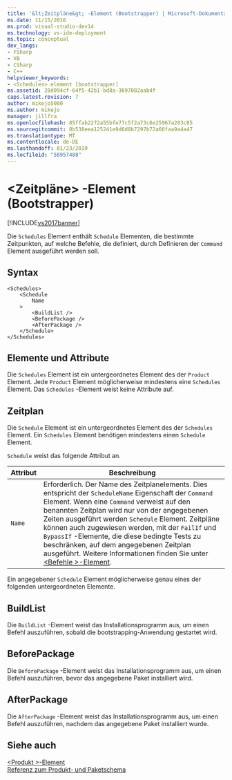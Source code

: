 ```yaml
---
title: '&lt;Zeitpläne&gt; -Element (Bootstrapper) | Microsoft-Dokumentation'
ms.date: 11/15/2016
ms.prod: visual-studio-dev14
ms.technology: vs-ide-deployment
ms.topic: conceptual
dev_langs:
- FSharp
- VB
- CSharp
- C++
helpviewer_keywords:
- <Schedules> element [bootstrapper]
ms.assetid: 28d094cf-64f5-42b1-bd8a-3697082aab4f
caps.latest.revision: 7
author: mikejo5000
ms.author: mikejo
manager: jillfra
ms.openlocfilehash: 85ffab2272a55bfe77c5f2a73c6e25967a203c85
ms.sourcegitcommit: 8b538eea125241e9d6d8b7297b72a66faa9a4a47
ms.translationtype: MT
ms.contentlocale: de-DE
ms.lasthandoff: 01/23/2019
ms.locfileid: "58957488"
---
```

# <a name="ltschedulesgt-element-bootstrapper"></a>&lt;Zeitpläne&gt; -Element (Bootstrapper)
[!INCLUDE[vs2017banner](../includes/vs2017banner.md)]

Die `Schedules` Element enthält `Schedule` Elementen, die bestimmte Zeitpunkten, auf welche Befehle, die definiert, durch Definieren der `Command` Element ausgeführt werden soll.  
  
## <a name="syntax"></a>Syntax  
  
```  
<Schedules>  
    <Schedule  
        Name  
    >  
        <BuildList />  
        <BeforePackage />  
        <AfterPackage />  
    </Schedule>  
</Schedules>  
```  
  
## <a name="elements-and-attributes"></a>Elemente und Attribute  
 Die `Schedules` Element ist ein untergeordnetes Element des der `Product` Element. Jede `Product` Element möglicherweise mindestens eine `Schedules` Element. Das `Schedules` -Element weist keine Attribute auf.  
  
## <a name="schedule"></a>Zeitplan  
 Die `Schedule` Element ist ein untergeordnetes Element des der `Schedules` Element. Ein `Schedules` Element benötigen mindestens einen `Schedule` Element.  
  
 `Schedule` weist das folgende Attribut an.  
  
|Attribut|Beschreibung|  
|---------------|-----------------|  
|`Name`|Erforderlich. Der Name des Zeitplanelements. Dies entspricht der `ScheduleName` Eigenschaft der `Command` Element. Wenn eine `Command` verweist auf den benannten Zeitplan wird nur von der angegebenen Zeiten ausgeführt werden `Schedule` Element. Zeitpläne können auch zugewiesen werden, mit der `FailIf` und `BypassIf` -Elemente, die diese bedingte Tests zu beschränken, auf dem angegebenen Zeitplan ausgeführt. Weitere Informationen finden Sie unter [ \<Befehle >-Element](../deployment/commands-element-bootstrapper.md).|  
  
 Ein angegebener `Schedule` Element möglicherweise genau eines der folgenden untergeordneten Elemente.  
  
## <a name="buildlist"></a>BuildList  
 Die `BuildList` -Element weist das Installationsprogramm aus, um einen Befehl auszuführen, sobald die bootstrapping-Anwendung gestartet wird.  
  
## <a name="beforepackage"></a>BeforePackage  
 Die `BeforePackage` -Element weist das Installationsprogramm aus, um einen Befehl auszuführen, bevor das angegebene Paket installiert wird.  
  
## <a name="afterpackage"></a>AfterPackage  
 Die `AfterPackage` -Element weist das Installationsprogramm aus, um einen Befehl auszuführen, nachdem das angegebene Paket installiert wurde.  
  
## <a name="see-also"></a>Siehe auch  
 [\<Produkt >-Element](../deployment/product-element-bootstrapper.md)   
 [Referenz zum Produkt- und Paketschema](../deployment/product-and-package-schema-reference.md)
